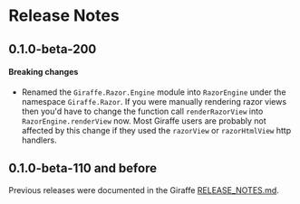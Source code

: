 Release Notes
=============

## 0.1.0-beta-200

#### Breaking changes

- Renamed the `Giraffe.Razor.Engine` module into `RazorEngine` under the namespace `Giraffe.Razor`. If you were manually rendering razor views then you'd have to change the function call `renderRazorView` into `RazorEngine.renderView` now. Most Giraffe users are probably not affected by this change if they used the `razorView` or `razorHtmlView` http handlers.

## 0.1.0-beta-110 and before

Previous releases were documented in the Giraffe [RELEASE_NOTES.md](https://github.com/giraffe-fsharp/Giraffe/blob/master/RELEASE_NOTES.md).
